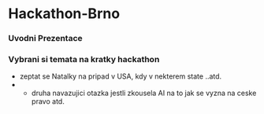 # Hackathon-Brno
### Uvodni Prezentace



### Vybrani si temata na kratky hackathon


- zeptat se Natalky na pripad v USA, kdy v nekterem state ..atd.
-   - druha navazujici otazka jestli zkousela AI na to jak se vyzna na ceske pravo atd.
